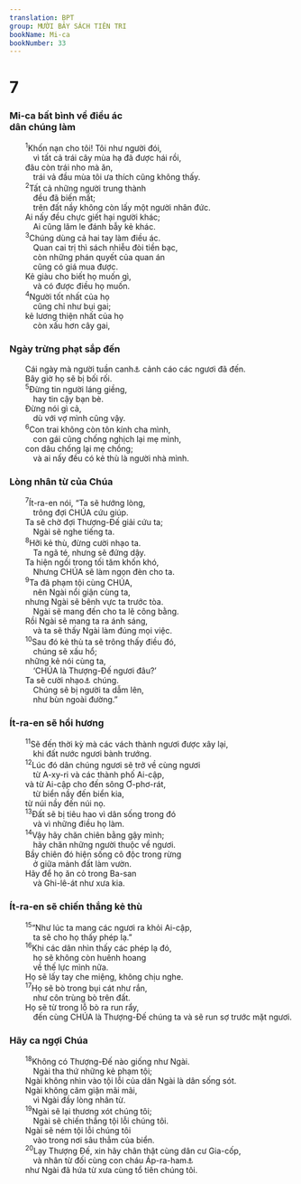 ```yaml
---
translation: BPT
group: MƯỜI BẢY SÁCH TIÊN TRI
bookName: Mi-ca 
bookNumber: 33
---
```


<div class="title"><h1>7</h1><h3>Mi-ca bất bình về điều ác<br/>dân chúng làm</h3></div>
<span class="verse mi_7_1">  <sup>1</sup>Khốn nạn cho tôi! Tôi như người đói,<br/>   vì tất cả trái cây mùa hạ đã được hái rồi,<br/>  đâu còn trái nho mà ăn,<br/>   trái vả đầu mùa tôi ưa thích cũng không thấy.<br/></span>
<span class="verse mi_7_2">  <sup>2</sup>Tất cả những người trung thành<br/>   đều đã biến mất;<br/>   trên đất nầy không còn lấy một người nhân đức.<br/>  Ai nấy đều chực giết hại người khác;<br/>   Ai cũng lăm le đánh bẫy kẻ khác.<br/></span>
<span class="verse mi_7_3">  <sup>3</sup>Chúng dùng cả hai tay làm điều ác.<br/>   Quan cai trị thì sách nhiễu đòi tiền bạc,<br/>   còn những phán quyết của quan án<br/>   cũng có giá mua được.<br/>  Kẻ giàu cho biết họ muốn gì,<br/>   và có được điều họ muốn.<br/></span>
<span class="verse mi_7_4">  <sup>4</sup>Người tốt nhất của họ<br/>   cũng chỉ như bụi gai;<br/>  kẻ lương thiện nhất của họ<br/>   còn xấu hơn cây gai,<br/></span>
<div class="title"><h3>Ngày trừng phạt sắp đến</h3></div>
<span class="verse mi_7_4">  Cái ngày mà người tuần canh<a data-toggle="tooltip" data-placement="bottom" title="Một từ ngữ khác ám chỉ các nhà tiên tri. Họ được ví như người lính canh đứng trên vách thành và canh chừng kẻ thù đến.">⚓</a> cảnh cáo các ngươi đã đến.<br/>  Bây giờ họ sẽ bị bối rối.<br/></span>
<span class="verse mi_7_5">  <sup>5</sup>Đừng tin người láng giềng,<br/>   hay tin cậy bạn bè.<br/>  Đừng nói gì cả,<br/>   dù với vợ mình cũng vậy.<br/></span>
<span class="verse mi_7_6">  <sup>6</sup>Con trai không còn tôn kính cha mình,<br/>   con gái cũng chống nghịch lại mẹ mình,<br/>  con dâu chống lại mẹ chồng;<br/>   và ai nấy đều có kẻ thù là người nhà mình.<br/></span>
<div class="title"><h3>Lòng nhân từ của Chúa</h3></div>
<span class="verse mi_7_7">  <sup>7</sup>Ít-ra-en nói, “Ta sẽ hướng lòng,<br/>   trông đợi CHÚA cứu giúp.<br/>  Ta sẽ chờ đợi Thượng-Đế giải cứu ta;<br/>   Ngài sẽ nghe tiếng ta.<br/></span>
<span class="verse mi_7_8">  <sup>8</sup>Hỡi kẻ thù, đừng cười nhạo ta.<br/>   Ta ngã té, nhưng sẽ đứng dậy.<br/>  Ta hiện ngồi trong tối tăm khốn khó,<br/>   Nhưng CHÚA sẽ làm ngọn đèn cho ta.<br/></span>
<span class="verse mi_7_9">  <sup>9</sup>Ta đã phạm tội cùng CHÚA,<br/>   nên Ngài nổi giận cùng ta,<br/>  nhưng Ngài sẽ bênh vực ta trước tòa.<br/>   Ngài sẽ mang đến cho ta lẽ công bằng.<br/>  Rồi Ngài sẽ mang ta ra ánh sáng,<br/>   và ta sẽ thấy Ngài làm đúng mọi việc.<br/></span>
<span class="verse mi_7_10">  <sup>10</sup>Sau đó kẻ thù ta sẽ trông thấy điều đó,<br/>   chúng sẽ xấu hổ;<br/>  những kẻ nói cùng ta,<br/>   ‘CHÚA là Thượng-Đế ngươi đâu?’<br/>  Ta sẽ cười nhạo<a data-toggle="tooltip" data-placement="bottom" title="Nguyên văn, “mắt ta sẽ nhìn chúng.”">⚓</a> chúng.<br/>   Chúng sẽ bị người ta dẫm lên,<br/>   như bùn ngoài đường.”<br/></span>
<div class="title"><h3>Ít-ra-en sẽ hồi hương</h3></div>
<span class="verse mi_7_11">  <sup>11</sup>Sẽ đến thời kỳ mà các vách thành ngươi được xây lại,<br/>   khi đất nước ngươi bành trướng.<br/></span>
<span class="verse mi_7_12">  <sup>12</sup>Lúc đó dân chúng ngươi sẽ trở về cùng ngươi<br/>   từ A-xy-ri và các thành phố Ai-cập,<br/>  và từ Ai-cập cho đến sông Ơ-phơ-rát,<br/>   từ biển nầy đến biển kia,<br/>  từ núi nầy đến núi nọ.<br/></span>
<span class="verse mi_7_13">  <sup>13</sup>Đất sẽ bị tiêu hao vì dân sống trong đó<br/>   và vì những điều họ làm.<br/></span>
<span class="verse mi_7_14">  <sup>14</sup>Vậy hãy chăn chiên bằng gậy mình;<br/>   hãy chăn những người thuộc về ngươi.<br/>  Bầy chiên đó hiện sống cô độc trong rừng<br/>   ở giữa mảnh đất làm vườn.<br/>  Hãy để họ ăn cỏ trong Ba-san<br/>   và Ghi-lê-át như xưa kia.<br/></span>
<div class="title"><h3>Ít-ra-en sẽ chiến thắng kẻ thù</h3></div>
<span class="verse mi_7_15">  <sup>15</sup>“Như lúc ta mang các ngươi ra khỏi Ai-cập,<br/>   ta sẽ cho họ thấy phép lạ.”<br/></span>
<span class="verse mi_7_16">  <sup>16</sup>Khi các dân nhìn thấy các phép lạ đó,<br/>   họ sẽ không còn huênh hoang<br/>   về thế lực mình nữa.<br/>  Họ sẽ lấy tay che miệng, không chịu nghe.<br/></span>
<span class="verse mi_7_17">  <sup>17</sup>Họ sẽ bò trong bụi cát như rắn,<br/>   như côn trùng bò trên đất.<br/>  Họ sẽ từ trong lỗ bò ra run rẩy,<br/>   đến cùng CHÚA là Thượng-Đế chúng ta và sẽ run sợ trước mặt ngươi.<br/></span>
<div class="title"><h3>Hãy ca ngợi Chúa</h3></div>
<span class="verse mi_7_18">  <sup>18</sup>Không có Thượng-Đế nào giống như Ngài.<br/>   Ngài tha thứ những kẻ phạm tội;<br/>  Ngài không nhìn vào tội lỗi của dân Ngài là dân sống sót.<br/>  Ngài không căm giận mãi mãi,<br/>   vì Ngài đầy lòng nhân từ.<br/></span>
<span class="verse mi_7_19">  <sup>19</sup>Ngài sẽ lại thương xót chúng tôi;<br/>   Ngài sẽ chiến thắng tội lỗi chúng tôi.<br/>  Ngài sẽ ném tội lỗi chúng tôi<br/>   vào trong nơi sâu thẳm của biển.<br/></span>
<span class="verse mi_7_20">  <sup>20</sup>Lạy Thượng Đế, xin hãy chân thật cùng dân cư Gia-cốp,<br/>   và nhân từ đối cùng con cháu Áp-ra-ham<a data-toggle="tooltip" data-placement="bottom" title="Trong câu nầy danh từ Áp-ra-ham ám chỉ toàn dân Ít-ra-en. Xem “Áp-ra-ham” trong Bảng Giải Thích Từ Ngữ.">⚓</a><br/>  như Ngài đã hứa từ xưa cùng tổ tiên chúng tôi.<br/></span>
